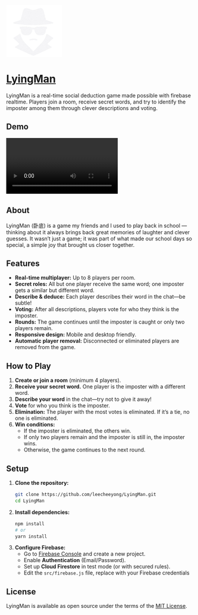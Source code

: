 <img src="./public/logo-white.png" width="150">

# [LyingMan](https://lyingman.vercel.app)

LyingMan is a real-time social deduction game made possible with firebase realtime. Players join a room, receive secret words, and try to identify the imposter among them through clever descriptions and voting.

## Demo

<video src="https://github.com/user-attachments/assets/7209f167-245e-4a92-af77-e7ac9a1e9fed"></video>

## About
LyingMan (卧底) is a game my friends and I used to play back in school — thinking about it always brings back great memories of laughter and clever guesses. It wasn’t just a game; it was part of what made our school days so special, a simple joy that brought us closer together.

## Features

- **Real-time multiplayer:** Up to 8 players per room.
- **Secret roles:** All but one player receive the same word; one imposter gets a similar but different word.
- **Describe & deduce:** Each player describes their word in the chat—be subtle!
- **Voting:** After all descriptions, players vote for who they think is the imposter.
- **Rounds:** The game continues until the imposter is caught or only two players remain.
- **Responsive design:** Mobile and desktop friendly.
- **Automatic player removal:** Disconnected or eliminated players are removed from the game.

## How to Play

1. **Create or join a room** (minimum 4 players).
2. **Receive your secret word.** One player is the imposter with a different word.
3. **Describe your word** in the chat—try not to give it away!
4. **Vote** for who you think is the imposter.
5. **Elimination:** The player with the most votes is eliminated. If it’s a tie, no one is eliminated.
6. **Win conditions:**
   - If the imposter is eliminated, the others win.
   - If only two players remain and the imposter is still in, the imposter wins.
   - Otherwise, the game continues to the next round.

## Setup

1. **Clone the repository:**
   ```bash
   git clone https://github.com/leecheeyong/LyingMan.git
   cd LyingMan
   ```
2. **Install dependencies:**
   ```bash
   npm install
   # or
   yarn install
   ```
3. **Configure Firebase:**
   - Go to [Firebase Console](https://console.firebase.google.com/) and create a new project.
   - Enable **Authentication** (Email/Password).
   - Set up **Cloud Firestore** in test mode (or with secured rules).
   - Edit the `src/firebase.js` file, replace with your Firebase credentials

## License

LyingMan is available as open source under the terms of the [MIT License](https://github.com/leecheeyong/LyingMan/blob/main/LICENSE).

